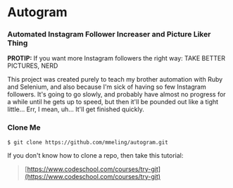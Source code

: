 # Autogram

### Automated Instagram Follower Increaser and Picture Liker Thing
**PROTIP:** If you want more Instagram followers the right way: TAKE BETTER PICTURES, NERD

This project was created purely to teach my brother automation with Ruby and Selenium, and also because I'm sick of having so few Instagram followers. It's going to go slowly, and probably have almost no progress for a while until he gets up to speed, but then it'll be pounded out like a tight little... Err, I mean, uh... It'll get finished quickly. 

### Clone Me

```
$ git clone https://github.com/mmeling/autogram.git
```
If you don't know how to clone a repo, then take this tutorial:

> [https://www.codeschool.com/courses/try-git](https://www.codeschool.com/courses/try-git)
